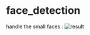 # face_detection

handle the small faces : 
![result]('https://github.com/JullyZ/face_detection/detection_out.avi')

   
